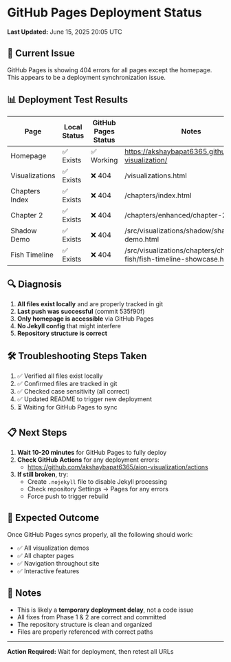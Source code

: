 # GitHub Pages Deployment Status

**Last Updated:** June 15, 2025 20:05 UTC

## 🚨 Current Issue

GitHub Pages is showing 404 errors for all pages except the homepage. This appears to be a deployment synchronization issue.

## 📊 Deployment Test Results

| Page | Local Status | GitHub Pages Status | Notes |
|------|--------------|-------------------|--------|
| Homepage | ✅ Exists | ✅ Working | https://akshaybapat6365.github.io/aion-visualization/ |
| Visualizations | ✅ Exists | ❌ 404 | /visualizations.html |
| Chapters Index | ✅ Exists | ❌ 404 | /chapters/index.html |
| Chapter 2 | ✅ Exists | ❌ 404 | /chapters/enhanced/chapter-2.html |
| Shadow Demo | ✅ Exists | ❌ 404 | /src/visualizations/shadow/shadow-demo.html |
| Fish Timeline | ✅ Exists | ❌ 404 | /src/visualizations/chapters/chapter-4-fish/fish-timeline-showcase.html |

## 🔍 Diagnosis

1. **All files exist locally** and are properly tracked in git
2. **Last push was successful** (commit 535f90f)
3. **Only homepage is accessible** via GitHub Pages
4. **No Jekyll config** that might interfere
5. **Repository structure is correct**

## 🛠️ Troubleshooting Steps Taken

1. ✅ Verified all files exist locally
2. ✅ Confirmed files are tracked in git
3. ✅ Checked case sensitivity (all correct)
4. ✅ Updated README to trigger new deployment
5. ⏳ Waiting for GitHub Pages to sync

## 📋 Next Steps

1. **Wait 10-20 minutes** for GitHub Pages to fully deploy
2. **Check GitHub Actions** for any deployment errors:
   - https://github.com/akshaybapat6365/aion-visualization/actions
3. **If still broken**, try:
   - Create `.nojekyll` file to disable Jekyll processing
   - Check repository Settings → Pages for any errors
   - Force push to trigger rebuild

## 🎯 Expected Outcome

Once GitHub Pages syncs properly, all the following should work:
- ✅ All visualization demos
- ✅ All chapter pages
- ✅ Navigation throughout site
- ✅ Interactive features

## 📝 Notes

- This is likely a **temporary deployment delay**, not a code issue
- All fixes from Phase 1 & 2 are correct and committed
- The repository structure is clean and organized
- Files are properly referenced with correct paths

---

**Action Required:** Wait for deployment, then retest all URLs